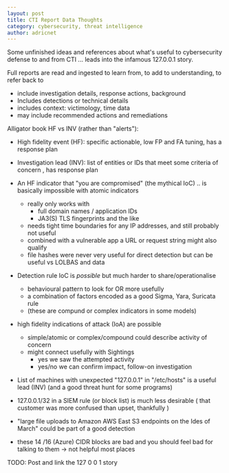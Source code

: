 ```yaml
---
layout: post
title: CTI Report Data Thoughts
category: cybersecurity, threat intelligence
author: adricnet
---
```


Some unfinished ideas and references about what's useful to cybersecurity defense to and from CTI ... leads into the infamous 127.0.0.1 story.

Full reports are read and ingested to learn from, to add to understanding, to refer back to
* include investigation details, response actions, background
* Includes detections or technical details
* includes context: victimology, time data
* may include recommended actions and remediations

Alligator book HF vs INV (rather than "alerts"):
* High fidelity event (HF): specific actionable, low FP and FA tuning, has a response plan 
* Investigation lead (INV): list of entities or IDs that meet some criteria of concern , has response plan

* An HF indicator that "you are compromised" (the mythical IoC) .. is basically impossible with atomic indicators
  * really only works with
    * full domain names / application IDs 
    * JA3(S) TLS fingerprints and the like
  * needs tight time boundaries for any IP addresses, and still probably not useful
  * combined with a vulnerable app a URL or request string might also qualify
  * file hashes were never very useful for direct detection but can be useful vs LOLBAS and data
* Detection rule IoC is _possible_ but much harder to share/operationalise 
  * behavioural pattern to look for OR more usefully
  * a combination of factors encoded as a good Sigma, Yara, Suricata rule
  * (these are compund or complex indicators in some models)

* high fidelity indications of attack (IoA) are possible
  * simple/atomic or complex/compound could describe activity of concern
  * might connect usefully with Sightings
    * yes we saw the attempted activity
    * yes/no we can confirm impact, follow-on investigation

* List of machines with unexpected "127.0.0.1" in "/etc/hosts" is a useful lead (INV) (and a good threat hunt for some programs)
* 127.0.0.1/32 in a SIEM rule (or block list) is much less desirable ( that customer was more confused than upset, thankfully )
* "large file uploads to Amazon AWS East S3 endpoints on the Ides of March" could be part of a good detection
* these 14 /16 (Azure) CIDR blocks are bad and you should feel bad for talking to them -> not helpful most places

TODO: Post and link the 127 0 0 1 story

